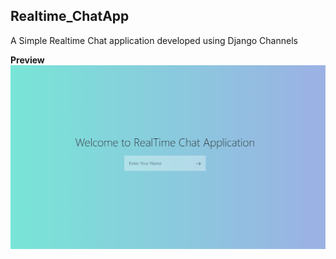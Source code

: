 ## Realtime_ChatApp
A Simple Realtime Chat application developed using Django Channels

**Preview**
<img src="https://github.com/mani-barathi/Realtime_ChatApp/blob/master/static/preview.gif" />
